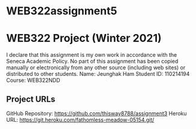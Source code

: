 # WEB322assignment5

# WEB322 Project (Winter 2021)

I declare that this assignment is my own work in accordance with
the Seneca Academic Policy. No part of this assignment has been
copied manually or electronically from any other source
(including web sites) or distributed to other students.
Name: Jeunghak Ham
Student ID: 110214194
Course: WEB322NDD

## Project URLs

GitHub Repository: https://github.com/thisway8788/assignment3
Heroku URL: https://git.heroku.com/fathomless-meadow-05154.git/
